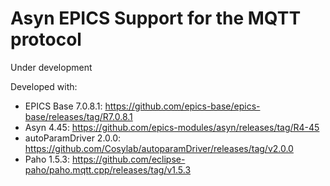 # Asyn EPICS Support for the MQTT protocol

Under development

Developed with:
- EPICS Base 7.0.8.1: https://github.com/epics-base/epics-base/releases/tag/R7.0.8.1
- Asyn 4.45: https://github.com/epics-modules/asyn/releases/tag/R4-45
- autoParamDriver 2.0.0: https://github.com/Cosylab/autoparamDriver/releases/tag/v2.0.0
- Paho 1.5.3: https://github.com/eclipse-paho/paho.mqtt.cpp/releases/tag/v1.5.3